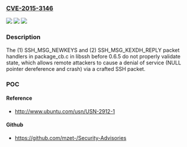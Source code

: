 ### [CVE-2015-3146](https://cve.mitre.org/cgi-bin/cvename.cgi?name=CVE-2015-3146)
![](https://img.shields.io/static/v1?label=Product&message=n%2Fa&color=blue)
![](https://img.shields.io/static/v1?label=Version&message=n%2Fa&color=blue)
![](https://img.shields.io/static/v1?label=Vulnerability&message=n%2Fa&color=brighgreen)

### Description

The (1) SSH_MSG_NEWKEYS and (2) SSH_MSG_KEXDH_REPLY packet handlers in package_cb.c in libssh before 0.6.5 do not properly validate state, which allows remote attackers to cause a denial of service (NULL pointer dereference and crash) via a crafted SSH packet.

### POC

#### Reference
- http://www.ubuntu.com/usn/USN-2912-1

#### Github
- https://github.com/mzet-/Security-Advisories

